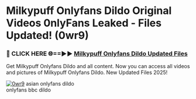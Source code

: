 # Milkypuff Onlyfans Dildo Original Videos 0nlyFans Leaked - Files Updated! (0wr9)

<h3>🔴 CLICK HERE 🌐==►► <a href="https://tinyurl.com/2jnfzry5" rel="nofollow">Milkypuff Onlyfans Dildo Updated Files</a></h3>

Get Milkypuff Onlyfans Dildo and all content. Now you can access all videos and pictures of Milkypuff Onlyfans Dildo. New Updated Files 2025!

[![0wr9](https://i.imgur.com/GyGTBgg.gif)](https://tinyurl.com/2jnfzry5)
asian onlyfans dildo<br>
onlyfans bbc dildo